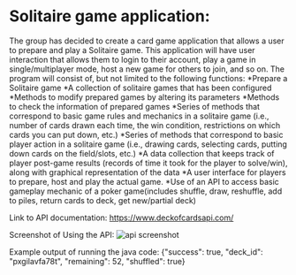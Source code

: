 # Solitaire game application:
The group has decided to create a card game application that allows a user to prepare and play a Solitaire game. This application will have user interaction that allows them to login to their account, play a game in single/multiplayer mode, host a new game for others to join, and so on.
The program will consist of, but not limited to the following functions:
*Prepare a Solitaire game
*A collection of solitaire games that has been configured
*Methods to modify prepared games by altering its parameters
*Methods to check the information of prepared games
*Series of methods that correspond to basic game rules and mechanics in a solitaire game (i.e., number of cards drawn each time, the win condition, restrictions on which cards you can put down, etc.)
*Series of methods that correspond to basic player action in a solitaire game (i.e., drawing cards, selecting cards, putting down cards on the field/slots, etc.)
*A data collection that keeps track of player post-game results (records of time it took for the player to solve/win), along with graphical representation of the data
*A user interface for players to prepare, host and play the actual game.
*Use of an API to access basic gameplay mechanic of a poker game(includes shuffle, draw, reshuffle, add to piles, return cards to deck, get new/partial deck)

Link to API documentation: https://www.deckofcardsapi.com/

Screenshot of Using the API:
![api screenshot](https://github.com/Dilidala0415/grade-api/assets/132440164/90bf83f7-2386-4647-85cf-02fd97503f10)


Example output of running the java code:
{"success": true, "deck_id": "pxgilavfa78t", "remaining": 52, "shuffled": true}

